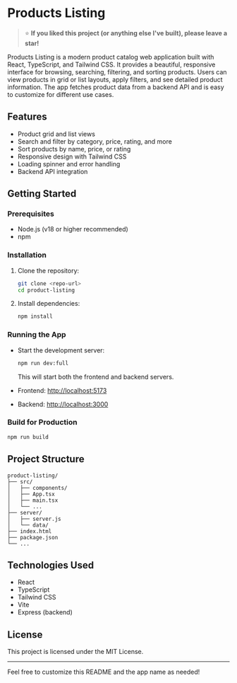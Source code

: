 # Products Listing

> ⭐ **If you liked this project (or anything else I've built), please leave a star!**

Products Listing is a modern product catalog web application built with React, TypeScript, and Tailwind CSS. It provides a beautiful, responsive interface for browsing, searching, filtering, and sorting products. Users can view products in grid or list layouts, apply filters, and see detailed product information. The app fetches product data from a backend API and is easy to customize for different use cases.

## Features

- Product grid and list views
- Search and filter by category, price, rating, and more
- Sort products by name, price, or rating
- Responsive design with Tailwind CSS
- Loading spinner and error handling
- Backend API integration

## Getting Started

### Prerequisites

- Node.js (v18 or higher recommended)
- npm

### Installation

1. Clone the repository:
   ```bash
   git clone <repo-url>
   cd product-listing
   ```
2. Install dependencies:
   ```bash
   npm install
   ```

### Running the App

- Start the development server:

  ```bash
  npm run dev:full
  ```

  This will start both the frontend and backend servers.

- Frontend: [http://localhost:5173](http://localhost:5173)
- Backend: [http://localhost:3000](http://localhost:3000)

### Build for Production

```bash
npm run build
```

## Project Structure

```
product-listing/
├── src/
│   ├── components/
│   ├── App.tsx
│   ├── main.tsx
│   └── ...
├── server/
│   ├── server.js
│   └── data/
├── index.html
├── package.json
└── ...
```

## Technologies Used

- React
- TypeScript
- Tailwind CSS
- Vite
- Express (backend)

## License

This project is licensed under the MIT License.

---

Feel free to customize this README and the app name as needed!

